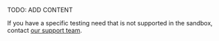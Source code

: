 TODO: ADD CONTENT

If you have a specific testing need that is not supported in the sandbox, contact <a href="/developer/support">our support team</a>.
